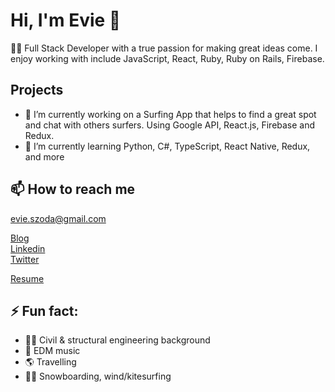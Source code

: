 # Hi, I'm Evie 👋

👩‍💻 Full Stack Developer with a true passion for making great ideas come. I enjoy working with include JavaScript, React, Ruby, Ruby on Rails, Firebase.

## Projects

- 🔭 I’m currently working on a Surfing App that helps to find a great spot and chat with others surfers. Using Google API, React.js, Firebase and Redux.
- 🌱 I’m currently learning Python, C#, TypeScript, React Native, Redux, and more

## 📫 How to reach me

 evie.szoda@gmail.com
 
 [Blog](https://medium.com/@evelineszoda)  
 [Linkedin](https://www.linkedin.com/in/eveline-szoda)  
 [Twitter](https://twitter.com/EvelineSzoda)
 
 [Resume](https://learn.co/delightful-patch-1631/resume)
 
## ⚡ Fun fact: 
 
- 👷‍♀️ Civil & structural engineering background
- 🎹 EDM music 
- 🌎 Travelling
- 🏄‍♀️ Snowboarding, wind/kitesurfing
 
 
<!--
**ewelinaszoda/ewelinaszoda** is a ✨ _special_ ✨ repository because its `README.md` (this file) appears on your GitHub profile.

Here are some ideas to get you started:

- 🔭 I’m currently working on ...
- 🌱 I’m currently learning ...
- 👯 I’m looking to collaborate on ...
- 🤔 I’m looking for help with ...
- 💬 Ask me about ...
- 📫 How to reach me: ...
- 😄 Pronouns: ...
- ⚡ Fun fact: ...
-->

